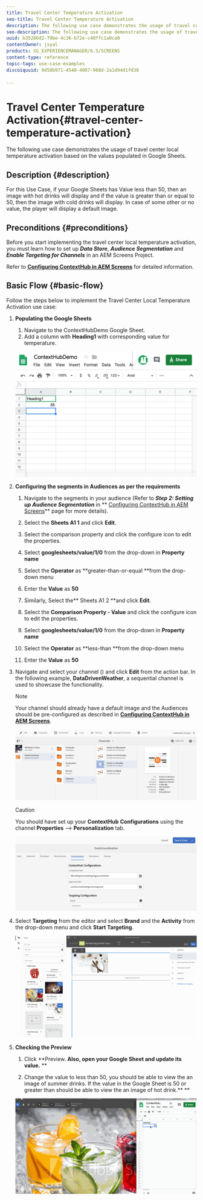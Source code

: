 ```yaml
---
title: Travel Center Temperature Activation
seo-title: Travel Center Temperature Activation
description: The following use case demonstrates the usage of travel center local temperature activation based on the values populated in Google Sheets.
seo-description: The following use case demonstrates the usage of travel center local temperature activation based on the values populated in Google Sheets.
uuid: b35286d2-79be-4c36-b72e-c40ffc1a0ca0
contentOwner: jsyal
products: SG_EXPERIENCEMANAGER/6.5/SCREENS
content-type: reference
topic-tags: use-case-examples
discoiquuid: 9d58b971-4540-4007-968d-2a1d94d1fd38

---
```


# Travel Center Temperature Activation{#travel-center-temperature-activation}

The following use case demonstrates the usage of travel center local temperature activation based on the values populated in Google Sheets.

## Description {#description}

For this Use Case, if your Google Sheets has Value less than 50, then an image with hot drinks will display and if the value is greater than or equal to 50, then the image with cold drinks will display. In case of some other or no value, the player will display a default image.

## Preconditions {#preconditions}

Before you start implementing the travel center local temperature activation, you must learn how to set up ***Data Store***, ***Audience Segmentation*** and ***Enable Targeting for Channels*** in an AEM Screens Project.

Refer to [**Configuring ContextHub in AEM Screens**](../../screens/using/configuring-context-hub.md) for detailed information.

## Basic Flow {#basic-flow}

Follow the steps below to implement the Travel Center Local Temperature Activation use case:

1. **Populating the Google Sheets**

    1. Navigate to the ContextHubDemo Google Sheet.
    1. Add a column with **Heading1** with corresponding value for temperature.

   ![](assets/screen_shot_2019-05-08at112911am.png)

1. **Configuring the segments in Audiences as per the requirements**

    1. Navigate to the segments in your audience (Refer to ***Step 2: Setting up Audience Segmentation*** in ** [Configuring ContextHub in AEM Screens](../../screens/using/configuring-context-hub.md)** page for more details).
    
    1. Select the **Sheets A1 1** and click **Edit**.
    
    1. Select the comparison property and click the configure icon to edit the properties.
    1. Select **googlesheets/value/1/0** from the drop-down in **Property name**
    
    1. Select the **Operator** as **greater-than-or-equal **from the drop-down menu
    
    1. Enter the **Value** as **50**
    
    1. Similarly, Select the** Sheets A1 2 **and click **Edit**.
    
    1. Select the **Comparison Property - Value** and click the configure icon to edit the properties.
    1. Select **googlesheets/value/1/0** from the drop-down in **Property name**
    
    1. Select the **Operator** as **less-than **from the drop-down menu
    
    1. Enter the **Value** as **50**

1. Navigate and select your channel () and click **Edit** from the action bar. In the following example, **DataDrivenWeather**, a sequential channel is used to showcase the functionality.

   >[!NOTE]
   >
   >Your channel should already have a default image and the Audiences should be pre-configured as described in [**Configuring ContextHub in AEM Screens**](../../screens/using/configuring-context-hub.md).

   ![](assets/screen_shot_2019-05-08at113022am.png)

   >[!CAUTION]
   >
   >You should have set up your **ContextHub** **Configurations** using the channel **Properties** --&gt; **Personalization** tab.

   ![](assets/screen_shot_2019-05-08at114106am.png)

1. Select **Targeting** from the editor and select **Brand** and the **Activity** from the drop-down menu and click **Start Targeting**.

   ![](assets/new_activity3.gif)

1. **Checking the Preview**

    1. Click **Preview. **Also, open your Google Sheet and update its value.** 
       **
    
    1. Change the value to less than 50, you should be able to view the an image of summer drinks. If the value in the Google Sheet is 50 or greater than should be able to view the an image of hot drink.** 
       **

   ![](assets/result3.gif)

